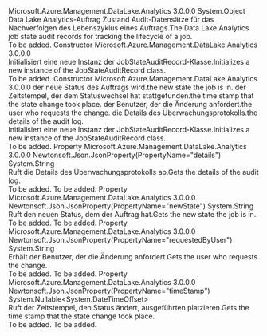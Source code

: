 <Type Name="JobStateAuditRecord" FullName="Microsoft.Azure.Management.DataLake.Analytics.Models.JobStateAuditRecord">
  <TypeSignature Language="C#" Value="public class JobStateAuditRecord" />
  <TypeSignature Language="ILAsm" Value=".class public auto ansi beforefieldinit JobStateAuditRecord extends System.Object" />
  <TypeSignature Language="DocId" Value="T:Microsoft.Azure.Management.DataLake.Analytics.Models.JobStateAuditRecord" />
  <TypeSignature Language="VB.NET" Value="Public Class JobStateAuditRecord" />
  <TypeSignature Language="F#" Value="type JobStateAuditRecord = class" />
  <AssemblyInfo>
    <AssemblyName>Microsoft.Azure.Management.DataLake.Analytics</AssemblyName>
    <AssemblyVersion>3.0.0.0</AssemblyVersion>
  </AssemblyInfo>
  <Base>
    <BaseTypeName>System.Object</BaseTypeName>
  </Base>
  <Interfaces />
  <Docs>
    <summary>
            <span data-ttu-id="1aeff-101">Data Lake Analytics-Auftrag Zustand Audit-Datensätze für das Nachverfolgen des Lebenszyklus eines Auftrags.</span><span class="sxs-lookup"><span data-stu-id="1aeff-101">The Data Lake Analytics job state audit records for tracking the lifecycle of a job.</span></span>
            </summary>
    <remarks>To be added.</remarks>
  </Docs>
  <Members>
    <Member MemberName=".ctor">
      <MemberSignature Language="C#" Value="public JobStateAuditRecord ();" />
      <MemberSignature Language="ILAsm" Value=".method public hidebysig specialname rtspecialname instance void .ctor() cil managed" />
      <MemberSignature Language="DocId" Value="M:Microsoft.Azure.Management.DataLake.Analytics.Models.JobStateAuditRecord.#ctor" />
      <MemberSignature Language="VB.NET" Value="Public Sub New ()" />
      <MemberType>Constructor</MemberType>
      <AssemblyInfo>
        <AssemblyName>Microsoft.Azure.Management.DataLake.Analytics</AssemblyName>
        <AssemblyVersion>3.0.0.0</AssemblyVersion>
      </AssemblyInfo>
      <Parameters />
      <Docs>
        <summary>
            <span data-ttu-id="1aeff-102">Initialisiert eine neue Instanz der JobStateAuditRecord-Klasse.</span><span class="sxs-lookup"><span data-stu-id="1aeff-102">Initializes a new instance of the JobStateAuditRecord class.</span></span>
            </summary>
        <remarks>To be added.</remarks>
      </Docs>
    </Member>
    <Member MemberName=".ctor">
      <MemberSignature Language="C#" Value="public JobStateAuditRecord (string newState = null, Nullable&lt;DateTimeOffset&gt; timeStamp = null, string requestedByUser = null, string details = null);" />
      <MemberSignature Language="ILAsm" Value=".method public hidebysig specialname rtspecialname instance void .ctor(string newState, valuetype System.Nullable`1&lt;valuetype System.DateTimeOffset&gt; timeStamp, string requestedByUser, string details) cil managed" />
      <MemberSignature Language="DocId" Value="M:Microsoft.Azure.Management.DataLake.Analytics.Models.JobStateAuditRecord.#ctor(System.String,System.Nullable{System.DateTimeOffset},System.String,System.String)" />
      <MemberSignature Language="VB.NET" Value="Public Sub New (Optional newState As String = null, Optional timeStamp As Nullable(Of DateTimeOffset) = null, Optional requestedByUser As String = null, Optional details As String = null)" />
      <MemberSignature Language="F#" Value="new Microsoft.Azure.Management.DataLake.Analytics.Models.JobStateAuditRecord : string * Nullable&lt;DateTimeOffset&gt; * string * string -&gt; Microsoft.Azure.Management.DataLake.Analytics.Models.JobStateAuditRecord" Usage="new Microsoft.Azure.Management.DataLake.Analytics.Models.JobStateAuditRecord (newState, timeStamp, requestedByUser, details)" />
      <MemberType>Constructor</MemberType>
      <AssemblyInfo>
        <AssemblyName>Microsoft.Azure.Management.DataLake.Analytics</AssemblyName>
        <AssemblyVersion>3.0.0.0</AssemblyVersion>
      </AssemblyInfo>
      <Parameters>
        <Parameter Name="newState" Type="System.String" />
        <Parameter Name="timeStamp" Type="System.Nullable&lt;System.DateTimeOffset&gt;" />
        <Parameter Name="requestedByUser" Type="System.String" />
        <Parameter Name="details" Type="System.String" />
      </Parameters>
      <Docs>
        <param name="newState"><span data-ttu-id="1aeff-103">der neue Status des Auftrags wird.</span><span class="sxs-lookup"><span data-stu-id="1aeff-103">the new state the job is in.</span></span></param>
        <param name="timeStamp"><span data-ttu-id="1aeff-104">der Zeitstempel, der dem Statuswechsel hat stattgefunden.</span><span class="sxs-lookup"><span data-stu-id="1aeff-104">the time stamp that the state change took place.</span></span></param>
        <param name="requestedByUser"><span data-ttu-id="1aeff-105">der Benutzer, der die Änderung anfordert.</span><span class="sxs-lookup"><span data-stu-id="1aeff-105">the user who requests the change.</span></span></param>
        <param name="details"><span data-ttu-id="1aeff-106">die Details des Überwachungsprotokolls.</span><span class="sxs-lookup"><span data-stu-id="1aeff-106">the details of the audit log.</span></span></param>
        <summary>
            <span data-ttu-id="1aeff-107">Initialisiert eine neue Instanz der JobStateAuditRecord-Klasse.</span><span class="sxs-lookup"><span data-stu-id="1aeff-107">Initializes a new instance of the JobStateAuditRecord class.</span></span>
            </summary>
        <remarks>To be added.</remarks>
      </Docs>
    </Member>
    <Member MemberName="Details">
      <MemberSignature Language="C#" Value="public string Details { get; }" />
      <MemberSignature Language="ILAsm" Value=".property instance string Details" />
      <MemberSignature Language="DocId" Value="P:Microsoft.Azure.Management.DataLake.Analytics.Models.JobStateAuditRecord.Details" />
      <MemberSignature Language="VB.NET" Value="Public ReadOnly Property Details As String" />
      <MemberSignature Language="F#" Value="member this.Details : string" Usage="Microsoft.Azure.Management.DataLake.Analytics.Models.JobStateAuditRecord.Details" />
      <MemberType>Property</MemberType>
      <AssemblyInfo>
        <AssemblyName>Microsoft.Azure.Management.DataLake.Analytics</AssemblyName>
        <AssemblyVersion>3.0.0.0</AssemblyVersion>
      </AssemblyInfo>
      <Attributes>
        <Attribute>
          <AttributeName>Newtonsoft.Json.JsonProperty(PropertyName="details")</AttributeName>
        </Attribute>
      </Attributes>
      <ReturnValue>
        <ReturnType>System.String</ReturnType>
      </ReturnValue>
      <Docs>
        <summary>
            <span data-ttu-id="1aeff-108">Ruft die Details des Überwachungsprotokolls ab.</span><span class="sxs-lookup"><span data-stu-id="1aeff-108">Gets the details of the audit log.</span></span>
            </summary>
        <value>To be added.</value>
        <remarks>To be added.</remarks>
      </Docs>
    </Member>
    <Member MemberName="NewState">
      <MemberSignature Language="C#" Value="public string NewState { get; }" />
      <MemberSignature Language="ILAsm" Value=".property instance string NewState" />
      <MemberSignature Language="DocId" Value="P:Microsoft.Azure.Management.DataLake.Analytics.Models.JobStateAuditRecord.NewState" />
      <MemberSignature Language="VB.NET" Value="Public ReadOnly Property NewState As String" />
      <MemberSignature Language="F#" Value="member this.NewState : string" Usage="Microsoft.Azure.Management.DataLake.Analytics.Models.JobStateAuditRecord.NewState" />
      <MemberType>Property</MemberType>
      <AssemblyInfo>
        <AssemblyName>Microsoft.Azure.Management.DataLake.Analytics</AssemblyName>
        <AssemblyVersion>3.0.0.0</AssemblyVersion>
      </AssemblyInfo>
      <Attributes>
        <Attribute>
          <AttributeName>Newtonsoft.Json.JsonProperty(PropertyName="newState")</AttributeName>
        </Attribute>
      </Attributes>
      <ReturnValue>
        <ReturnType>System.String</ReturnType>
      </ReturnValue>
      <Docs>
        <summary>
            <span data-ttu-id="1aeff-109">Ruft den neuen Status, dem der Auftrag hat.</span><span class="sxs-lookup"><span data-stu-id="1aeff-109">Gets the new state the job is in.</span></span>
            </summary>
        <value>To be added.</value>
        <remarks>To be added.</remarks>
      </Docs>
    </Member>
    <Member MemberName="RequestedByUser">
      <MemberSignature Language="C#" Value="public string RequestedByUser { get; }" />
      <MemberSignature Language="ILAsm" Value=".property instance string RequestedByUser" />
      <MemberSignature Language="DocId" Value="P:Microsoft.Azure.Management.DataLake.Analytics.Models.JobStateAuditRecord.RequestedByUser" />
      <MemberSignature Language="VB.NET" Value="Public ReadOnly Property RequestedByUser As String" />
      <MemberSignature Language="F#" Value="member this.RequestedByUser : string" Usage="Microsoft.Azure.Management.DataLake.Analytics.Models.JobStateAuditRecord.RequestedByUser" />
      <MemberType>Property</MemberType>
      <AssemblyInfo>
        <AssemblyName>Microsoft.Azure.Management.DataLake.Analytics</AssemblyName>
        <AssemblyVersion>3.0.0.0</AssemblyVersion>
      </AssemblyInfo>
      <Attributes>
        <Attribute>
          <AttributeName>Newtonsoft.Json.JsonProperty(PropertyName="requestedByUser")</AttributeName>
        </Attribute>
      </Attributes>
      <ReturnValue>
        <ReturnType>System.String</ReturnType>
      </ReturnValue>
      <Docs>
        <summary>
            <span data-ttu-id="1aeff-110">Erhält der Benutzer, der die Änderung anfordert.</span><span class="sxs-lookup"><span data-stu-id="1aeff-110">Gets the user who requests the change.</span></span>
            </summary>
        <value>To be added.</value>
        <remarks>To be added.</remarks>
      </Docs>
    </Member>
    <Member MemberName="TimeStamp">
      <MemberSignature Language="C#" Value="public Nullable&lt;DateTimeOffset&gt; TimeStamp { get; }" />
      <MemberSignature Language="ILAsm" Value=".property instance valuetype System.Nullable`1&lt;valuetype System.DateTimeOffset&gt; TimeStamp" />
      <MemberSignature Language="DocId" Value="P:Microsoft.Azure.Management.DataLake.Analytics.Models.JobStateAuditRecord.TimeStamp" />
      <MemberSignature Language="VB.NET" Value="Public ReadOnly Property TimeStamp As Nullable(Of DateTimeOffset)" />
      <MemberSignature Language="F#" Value="member this.TimeStamp : Nullable&lt;DateTimeOffset&gt;" Usage="Microsoft.Azure.Management.DataLake.Analytics.Models.JobStateAuditRecord.TimeStamp" />
      <MemberType>Property</MemberType>
      <AssemblyInfo>
        <AssemblyName>Microsoft.Azure.Management.DataLake.Analytics</AssemblyName>
        <AssemblyVersion>3.0.0.0</AssemblyVersion>
      </AssemblyInfo>
      <Attributes>
        <Attribute>
          <AttributeName>Newtonsoft.Json.JsonProperty(PropertyName="timeStamp")</AttributeName>
        </Attribute>
      </Attributes>
      <ReturnValue>
        <ReturnType>System.Nullable&lt;System.DateTimeOffset&gt;</ReturnType>
      </ReturnValue>
      <Docs>
        <summary>
            <span data-ttu-id="1aeff-111">Ruft der Zeitstempel, den Status ändert, ausgeführten platzieren.</span><span class="sxs-lookup"><span data-stu-id="1aeff-111">Gets the time stamp that the state change took place.</span></span>
            </summary>
        <value>To be added.</value>
        <remarks>To be added.</remarks>
      </Docs>
    </Member>
  </Members>
</Type>